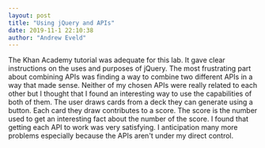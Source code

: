 ```yaml
---
layout: post
title: "Using jQuery and APIs"
date: 2019-11-1 22:10:38
author: "Andrew Eveld"
---
```

The Khan Academy tutorial was adequate for this lab. It gave clear instructions
on the uses and purposes of jQuery. The most frustrating part about combining APIs
was finding a way to combine two different APIs in a way that made sense. Neither
of my chosen APIs were really related to each other but I thought that I found an
interesting way to use the capabilities of both of them. The user draws cards from
a deck they can generate using a button. Each card they draw contributes to a score.
The score is the number used to get an interesting fact about the number of the score.
I found that getting each API to work was very satisfying. I anticipation many more
problems especially because the APIs aren't under my direct control. 
